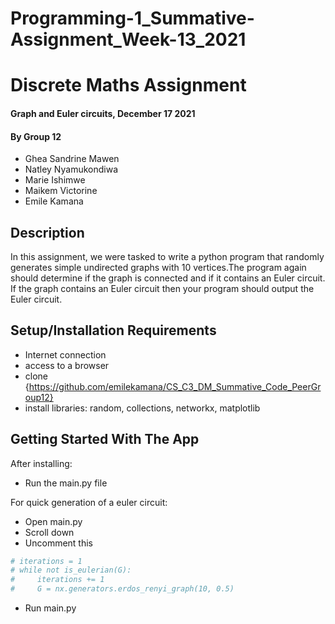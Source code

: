 # Programming-1_Summative-Assignment_Week-13_2021

# Discrete Maths Assignment
#### Graph and Euler circuits, December 17 2021
#### By Group 12
* Ghea Sandrine Mawen
* Natley Nyamukondiwa
* Marie Ishimwe
* Maikem Victorine
* Emile Kamana
## Description
In this assignment, we were tasked to write a python program that randomly generates simple undirected graphs with 10 vertices.The program again should determine if the graph is connected and if it contains an Euler circuit. If the graph contains an Euler circuit then your program should output the Euler circuit.
## Setup/Installation Requirements
* Internet connection
* access to a browser
* clone {https://github.com/emilekamana/CS_C3_DM_Summative_Code_PeerGroup12}
* install libraries: random, collections, networkx, matplotlib
## Getting Started With The App
After installing:
* Run the main.py file

For quick generation of a euler circuit:
* Open main.py
* Scroll down
* Uncomment this

```python
# iterations = 1
# while not is_eulerian(G):
#     iterations += 1
#     G = nx.generators.erdos_renyi_graph(10, 0.5)
```
* Run main.py